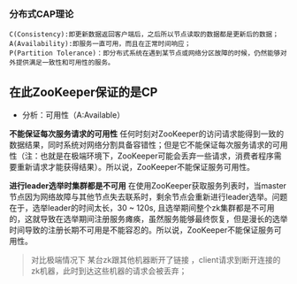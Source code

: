 ### 分布式CAP理论
    C(Consistency):即更新数据返回客户端后，之后所以节点读取的数据都是更新后的数据；
    A(Availability):即服务一直可用，而且在正常时间响应；
    P(Partition Tolerance)：即分布式系统在遇到某节点或网络分区故障的时候，仍然能够对外提供满足一致性和可用性的服务。


## 在此ZooKeeper保证的是CP

- 分析：可用性（A:Available）

**不能保证每次服务请求的可用性** 任何时刻对ZooKeeper的访问请求能得到一致的数据结果，同时系统对网络分割具备容错性；但是它不能保证每次服务请求的可用性（注：也就是在极端环境下，ZooKeeper可能会丢弃一些请求，消费者程序需要重新请求才能获得结果）。所以说，ZooKeeper不能保证服务可用性。

**进行leader选举时集群都是不可用** 在使用ZooKeeper获取服务列表时，当master节点因为网络故障与其他节点失去联系时，剩余节点会重新进行leader选举。问题在于，选举leader的时间太长，30 ~ 120s, 且选举期间整个zk集群都是不可用的，这就导致在选举期间注册服务瘫痪，虽然服务能够最终恢复，但是漫长的选举时间导致的注册长期不可用是不能容忍的。所以说，ZooKeeper不能保证服务可用性。

>对比极端情况下 某台zk跟其他机器断开了链接 ，client请求到断开连接的zk机器，此时到达这些机器的请求会被丢弃；